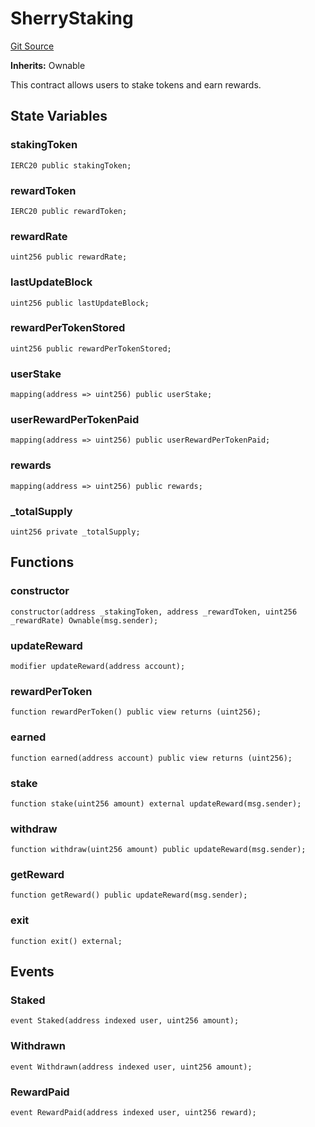 # SherryStaking
[Git Source](https://github.com-smastropiero/SherryLabs/sherry-contracts/blob/7488ae397dbcaa4df700f0dbbfff7f6537916c5a/contracts/examples/wormhole/SherryStaking.sol)

**Inherits:**
Ownable

This contract allows users to stake tokens and earn rewards.


## State Variables
### stakingToken

```solidity
IERC20 public stakingToken;
```


### rewardToken

```solidity
IERC20 public rewardToken;
```


### rewardRate

```solidity
uint256 public rewardRate;
```


### lastUpdateBlock

```solidity
uint256 public lastUpdateBlock;
```


### rewardPerTokenStored

```solidity
uint256 public rewardPerTokenStored;
```


### userStake

```solidity
mapping(address => uint256) public userStake;
```


### userRewardPerTokenPaid

```solidity
mapping(address => uint256) public userRewardPerTokenPaid;
```


### rewards

```solidity
mapping(address => uint256) public rewards;
```


### _totalSupply

```solidity
uint256 private _totalSupply;
```


## Functions
### constructor


```solidity
constructor(address _stakingToken, address _rewardToken, uint256 _rewardRate) Ownable(msg.sender);
```

### updateReward


```solidity
modifier updateReward(address account);
```

### rewardPerToken


```solidity
function rewardPerToken() public view returns (uint256);
```

### earned


```solidity
function earned(address account) public view returns (uint256);
```

### stake


```solidity
function stake(uint256 amount) external updateReward(msg.sender);
```

### withdraw


```solidity
function withdraw(uint256 amount) public updateReward(msg.sender);
```

### getReward


```solidity
function getReward() public updateReward(msg.sender);
```

### exit


```solidity
function exit() external;
```

## Events
### Staked

```solidity
event Staked(address indexed user, uint256 amount);
```

### Withdrawn

```solidity
event Withdrawn(address indexed user, uint256 amount);
```

### RewardPaid

```solidity
event RewardPaid(address indexed user, uint256 reward);
```

